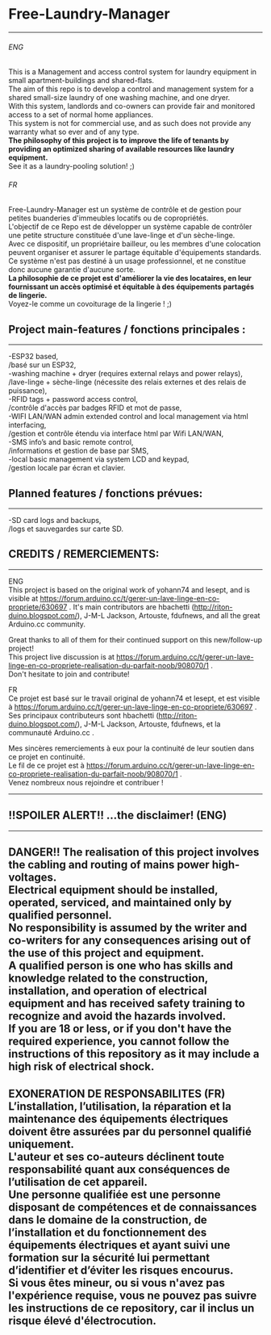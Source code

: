 # Free-Laundry-Manager
----------------------
###### ENG
This is a Management and access control system for laundry equipment in small apartment-buildings and shared-flats.  
The aim of this repo is to develop a control and management system for a shared small-size laundry of one washing machine, and one dryer.  
With this system, landlords and co-owners can provide fair and monitored access to a set of normal home appliances.  
This system is not for commercial use, and as such does not provide any warranty what so ever and of any type.  
**The philosophy of this project is to improve the life of tenants by providing an optimized sharing of available resources like laundry equipment.**  
See it as a laundry-pooling solution! ;)

###### FR
Free-Laundry-Manager est un système de contrôle et de gestion pour petites buanderies d'immeubles locatifs ou de copropriétés.  
L'objectif de ce Repo est de développer un  système capable de contrôler une petite structure constituée d'une lave-linge et d'un sèche-linge.  
Avec ce dispositif, un propriétaire bailleur, ou les membres d'une colocation peuvent organiser et assurer le partage équitable d'équipements standards.  
Ce système n'est pas destiné à un usage professionnel, et ne constitue donc aucune garantie d'aucune sorte.  
**La philosophie de ce projet est d'améliorer la vie des locataires, en leur fournissant un accès optimisé et équitable à des équipements partagés de lingerie.**  
Voyez-le comme un covoiturage de la lingerie ! ;)

## Project main-features / fonctions principales :
----------------------------------------------
-ESP32 based,  
 /basé sur un ESP32,  
-washing machine + dryer (requires external relays and power relays),  
 /lave-linge + sèche-linge (nécessite des relais externes et des relais de puissance),  
-RFID tags + password access control,  
 /contrôle d'accès par badges RFID et mot de passe,  
-WIFI LAN/WAN admin extended control and local management via html interfacing,  
 /gestion et contrôle étendu via interface html par Wifi LAN/WAN,  
-SMS info’s and basic remote control,  
 /informations et gestion de base par SMS,  
-local basic management via system LCD and keypad,  
 /gestion locale par écran et clavier.  

## Planned features / fonctions prévues:
-------------------------------------
-SD card logs and backups,  
 /logs et sauvegardes sur carte SD.

## CREDITS / REMERCIEMENTS:
-----------------------
ENG  
This project is based on the original work of yohann74 and lesept, and is visible at https://forum.arduino.cc/t/gerer-un-lave-linge-en-co-propriete/630697 .
It's main contributors are hbachetti (http://riton-duino.blogspot.com/), J-M-L Jackson, Artouste, fdufnews, and all the great Arduino.cc community.  
  
Great thanks to all of them for their continued support on this new/follow-up project!  
This project live discussion is at https://forum.arduino.cc/t/gerer-un-lave-linge-en-co-propriete-realisation-du-parfait-noob/908070/1 .  
Don't hesitate to join and contribute!

FR  
Ce projet est basé sur le travail original de yohann74 et lesept, et est visible à https://forum.arduino.cc/t/gerer-un-lave-linge-en-co-propriete/630697 .  
Ses principaux contributeurs sont hbachetti (http://riton-duino.blogspot.com/), J-M-L Jackson, Artouste, fdufnews, et la communauté Arduino.cc .  
  
Mes sincères remerciements à eux pour la continuité de leur soutien dans ce projet en continuité.  
Le fil de ce projet est à https://forum.arduino.cc/t/gerer-un-lave-linge-en-co-propriete-realisation-du-parfait-noob/908070/1 .  
Venez nombreux nous rejoindre et contribuer !  
 
-------------------------------------------------------------------------------------------------------
## !!SPOILER ALERT!! ...the disclaimer! (ENG)
-------------------------------------------------------------------------------------------------------
**DANGER!! The realisation of this project involves the cabling and routing of mains power high-voltages.  
Electrical equipment should be installed, operated, serviced, and maintained only by qualified personnel.  
No responsibility is assumed by the writer and co-writers for any consequences arising out of the use of this project and equipment.  
A qualified person is one who has skills and knowledge related to the construction, installation, and operation of electrical equipment and has received safety training to recognize and avoid the hazards involved.  
If you are 18 or less, or if you don't have the required experience, you cannot follow the instructions of this repository as it may include a high risk of electrical shock.**
-------------------------------------------------------------------------------------------------------
**EXONERATION DE RESPONSABILITES (FR)  
L’installation, l’utilisation, la réparation et la maintenance des équipements électriques doivent être assurées par du personnel qualifié uniquement.  
L'auteur et ses co-auteurs déclinent toute responsabilité quant aux conséquences de l’utilisation de cet appareil.  
Une personne qualifiée est une personne disposant de compétences et de connaissances dans le domaine de la construction, de l’installation et du fonctionnement des équipements électriques et ayant suivi une formation sur la sécurité lui permettant d’identifier et d’éviter les risques encourus.  
Si vous êtes mineur, ou si vous n'avez pas l'expérience requise, vous ne pouvez pas suivre les instructions de ce repository, car il inclus un risque élevé d'électrocution.**
-------------------------------------------------------------------------------------------------------
